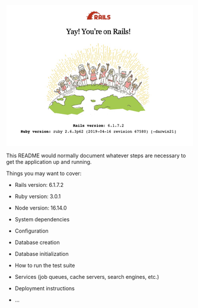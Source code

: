 
![Yay! You're on Rails!](./public/you-are-on-rails.jpeg "You're on Rails")

This README would normally document whatever steps are necessary to get the
application up and running.

Things you may want to cover:

* Rails version: 6.1.7.2

* Ruby version: 3.0.1

* Node version: 16.14.0

* System dependencies

* Configuration

* Database creation

* Database initialization

* How to run the test suite

* Services (job queues, cache servers, search engines, etc.)

* Deployment instructions

* ...
